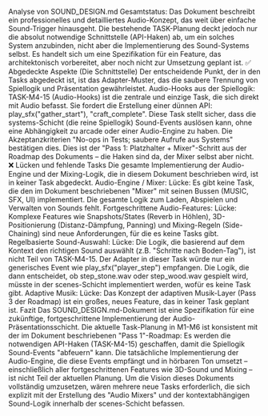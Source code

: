Analyse von SOUND_DESIGN.md
Gesamtstatus: Das Dokument beschreibt ein professionelles und detailliertes Audio-Konzept, das weit über einfache Sound-Trigger hinausgeht. Die bestehende TASK-Planung deckt jedoch nur die absolut notwendige Schnittstelle (API-Haken) ab, um ein solches System anzubinden, nicht aber die Implementierung des Sound-Systems selbst. Es handelt sich um eine Spezifikation für ein Feature, das architektonisch vorbereitet, aber noch nicht zur Umsetzung geplant ist.
✅ Abgedeckte Aspekte (Die Schnittstelle)
Der entscheidende Punkt, der in den Tasks abgedeckt ist, ist das Adapter-Muster, das die saubere Trennung von Spiellogik und Präsentation gewährleistet.
Audio-Hooks aus der Spiellogik:
TASK-M4-15 (Audio-Hooks) ist die zentrale und einzige Task, die sich direkt mit Audio befasst. Sie fordert die Erstellung einer dünnen API: play_sfx("gather_start"), "craft_complete".
Diese Task stellt sicher, dass die systems-Schicht (die reine Spiellogik) Sound-Events auslösen kann, ohne eine Abhängigkeit zu arcade oder einer Audio-Engine zu haben. Die Akzeptanzkriterien "No-ops in Tests; saubere Aufrufe aus Systems" bestätigen dies.
Dies ist der "Pass 1: Platzhalter + Mixer"-Schritt aus der Roadmap des Dokuments – die Haken sind da, der Mixer selbst aber nicht.
❌ Lücken und fehlende Tasks
Die gesamte Implementierung der Audio-Engine und der Mixing-Logik, die in diesem Dokument beschrieben wird, ist in keiner Task abgedeckt.
Audio-Engine / Mixer:
Lücke: Es gibt keine Task, die den im Dokument beschriebenen "Mixer" mit seinen Bussen (MUSIC, SFX, UI) implementiert. Die gesamte Logik zum Laden, Abspielen und Verwalten von Sounds fehlt.
Fortgeschrittene Audio-Features:
Lücke: Komplexe Features wie Snapshots/States (Reverb in Höhlen), 3D-Positionierung (Distanz-Dämpfung, Panning) und Mixing-Regeln (Side-Chaining) sind neue Anforderungen, für die es keine Tasks gibt.
Regelbasierte Sound-Auswahl:
Lücke: Die Logik, die basierend auf dem Kontext den richtigen Sound auswählt (z.B. "Schritte nach Boden-Tag"), ist nicht Teil von TASK-M4-15. Der Adapter in dieser Task würde nur ein generisches Event wie play_sfx("player_step") empfangen. Die Logik, die dann entscheidet, ob step_stone.wav oder step_wood.wav gespielt wird, müsste in der scenes-Schicht implementiert werden, wofür es keine Task gibt.
Adaptive Musik:
Lücke: Das Konzept der adaptiven Musik-Layer (Pass 3 der Roadmap) ist ein großes, neues Feature, das in keiner Task geplant ist.
Fazit
Das SOUND_DESIGN.md-Dokument ist eine Spezifikation für eine zukünftige, fortgeschrittene Implementierung der Audio-Präsentationsschicht.
Die aktuelle Task-Planung in M1-M6 ist konsistent mit der im Dokument beschriebenen "Pass 1"-Roadmap: Es werden die notwendigen API-Haken (TASK-M4-15) geschaffen, damit die Spiellogik Sound-Events "abfeuern" kann.
Die tatsächliche Implementierung der Audio-Engine, die diese Events empfängt und in hörbaren Ton umsetzt – einschließlich aller fortgeschrittenen Features wie 3D-Sound und Mixing – ist nicht Teil der aktuellen Planung. Um die Vision dieses Dokuments vollständig umzusetzen, wären mehrere neue Tasks erforderlich, die sich explizit mit der Erstellung des "Audio Mixers" und der kontextabhängigen Sound-Logik innerhalb der scenes-Schicht befassen.
